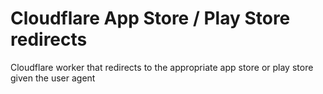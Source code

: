 # Cloudflare App Store / Play Store redirects

Cloudflare worker that redirects to the appropriate app store or play store given the user agent

